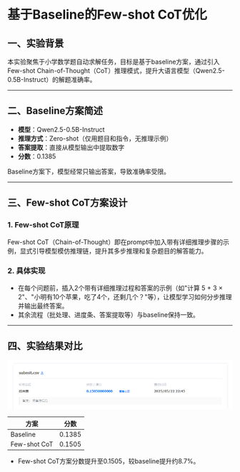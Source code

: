 # 基于Baseline的Few-shot CoT优化

## 一、实验背景

本实验聚焦于小学数学题自动求解任务，目标是基于baseline方案，通过引入Few-shot Chain-of-Thought（CoT）推理模式，提升大语言模型（Qwen2.5-0.5B-Instruct）的解题准确率。

---

## 二、Baseline方案简述

- **模型**：Qwen2.5-0.5B-Instruct
- **推理方式**：Zero-shot（仅用题目和指令，无推理示例）
- **答案提取**：直接从模型输出中提取数字
- **分数**：0.1385

Baseline方案下，模型经常只输出答案，导致准确率受限。

---

## 三、Few-shot CoT方案设计

### 1. Few-shot CoT原理

Few-shot CoT（Chain-of-Thought）即在prompt中加入带有详细推理步骤的示例，显式引导模型模仿推理链，提升其多步推理和复杂题目的解答能力。

### 2. 具体实现

- 在每个问题前，插入2个带有详细推理过程和答案的示例（如"计算 5 + 3 × 2"、"小明有10个苹果，吃了4个，还剩几个？"等），让模型学习如何分步推理并输出最终答案。
- 其余流程（批处理、进度条、答案提取等）与baseline保持一致。

---

## 四、实验结果对比

![1747925592510](image/Report/1747925592510.png)

| 方案         | 分数   |
| ------------ | ------ |
| Baseline     | 0.1385 |
| Few-shot CoT | 0.1505 |

- Few-shot CoT方案分数提升至0.1505，较baseline提升约8.7%。

